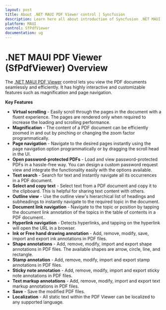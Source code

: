```yaml
---
layout: post
title: About .NET MAUI PDF Viewer control | Syncfusion
description: Learn here all about introduction of Syncfusion .NET MAUI PDF Viewer (SfPdfViewer) control, its key features and more.
platform: MAUI
control: SfPdfViewer
documentation: ug
---
```


# .NET MAUI PDF Viewer (SfPdfViewer) Overview

The [.NET MAUI PDF Viewer](https://www.syncfusion.com/maui-controls/maui-pdf-viewer) control lets you view the PDF documents seamlessly and efficiently. It has highly interactive and customizable features such as magnification and page navigation.

**Key Features**

* **Virtual scrolling** - Easily scroll through the pages in the document with a fluent experience. The pages are rendered only when required to increase the loading and scrolling performance.
* **Magnification** - The content of a PDF document can be efficiently zoomed in and out by pinching or changing the zoom factor programmatically. 
* **Page navigation** - Navigate to the desired pages instantly using the page navigation option programmatically or by dragging the scroll head in the UI.
* **Open password-protected PDFs** - Load and view password-protected PDFs in a hassle-free way. You can design a custom password request view and integrate the functionality easily with the options available.
* **Text search** - Search for text and instantly navigate all its occurrences in a PDF document.
* **Select and copy text** - Select text from a PDF document and copy it to the clipboard. This is helpful for sharing text content with others.
* **Outline view** - Use the outline view's hierarchical list of headings and subheadings to instantly navigate to the required topic in the document.
* **Document link navigation** - Navigate to the topic or position by tapping the document link annotation of the topics in the table of contents in a PDF document..
* **Hyperlink navigation** - Detects hyperlinks, and tapping on the hyperlink will open the URL in a browser.
* **Ink or Free hand drawing annotation** - Add, remove, modify, save, import and export ink annotations in PDF files.
* **Shape annotations** - Add, remove, modify, import and export shape annotations in PDF files. The available shapes are arrow, circle, line, and rectangle.   
* **Stamp annotation** -  Add, remove, modify, import and export stamp annotations in PDF files.
* **Sticky note annotation** - Add, remove, modify, import and export sticky note annotations in PDF files.
* **Text markup annotations** - Add, remove, modify, import and export text markup annotations in PDF files.
* **Save** - Save the modified PDF files.
* **Localization** - All static text within the PDF Viewer can be localized to any supported language.
